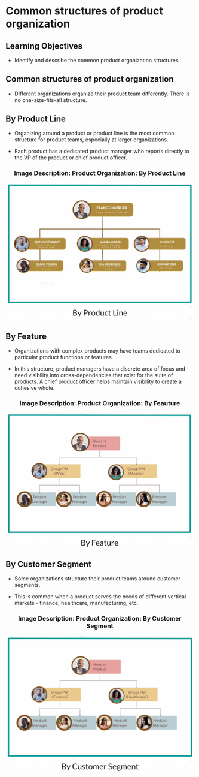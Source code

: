 # Common structures of product organization

## Learning Objectives

  - Identify and describe the common product organization structures.


## Common structures of product organization
  
  - Different organizations organize their product team differently. There is no one-size-fits-all structure.


## By Product Line

  - Organizing around a product or product line is the most common structure for product teams, especially at larger organizations.

  - Each product has a dedicated product manager who reports directly to the VP of the product or chief product officer.

  <h3 align = "center">  Image Description: Product Organization: By Product Line </h3>

  <p align="center">
  <img src="https://github.com/Amit-Ashok-Swain/Product-Management/blob/main/Images/02.%20Who%20is%20a%20Product%20Manager/11.%20Common%20structures%20of%20product%20organization/01.png" alt="Product Organization: By Product Line" />
       </p>


## By Feature

  - Organizations with complex products may have teams dedicated to particular product functions or features.

  - In this structure, product managers have a discrete area of focus and need visibility into cross-dependencies that exist for the suite of products. A chief product officer helps maintain visibility to create a cohesive whole.

  <h3 align = "center">  Image Description: Product Organization: By Feauture </h3>

  <p align="center">
  <img src="https://github.com/Amit-Ashok-Swain/Product-Management/blob/main/Images/02.%20Who%20is%20a%20Product%20Manager/11.%20Common%20structures%20of%20product%20organization/02.png" alt="Product Organization: By Feature" />
       </p>


## By Customer Segment 

  - Some organizations structure their product teams around customer segments.

  - This is common when a product serves the needs of different vertical markets - finance, healthcare, manufacturing, etc.

  <h3 align = "center">  Image Description: Product Organization: By Customer Segment </h3>

  <p align="center">
  <img src="https://github.com/Amit-Ashok-Swain/Product-Management/blob/main/Images/02.%20Who%20is%20a%20Product%20Manager/11.%20Common%20structures%20of%20product%20organization/03.png" alt="Product Organization: By Customer Segment" />
       </p>